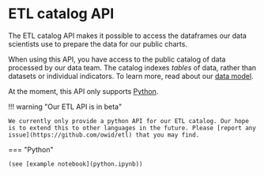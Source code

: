 
# ETL catalog API

The ETL catalog API makes it possible to access the dataframes our data scientists use to prepare the data for our public charts.

When using this API, you have access to the public catalog of data processed by our data team. The catalog indexes _tables_ of data, rather than datasets or individual indicators. To learn more, read about our [data model](../architecture/design/common-format.md).

At the moment, this API only supports [Python](python.ipynb).


!!! warning "Our ETL API is in beta"

    We currently only provide a python API for our ETL catalog. Our hope is to extend this to other languages in the future. Please [report any issue](https://github.com/owid/etl) that you may find.

=== "Python"

    (see [example notebook](python.ipynb))
